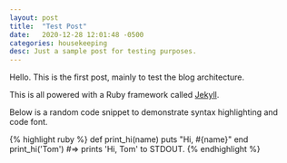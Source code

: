 ```yaml
---
layout: post
title:  "Test Post"
date:   2020-12-28 12:01:48 -0500
categories: housekeeping
desc: Just a sample post for testing purposes.
---
```

Hello. This is the first post, mainly to test the blog architecture. 

This is all powered with a Ruby framework called [Jekyll](https://jekyllrb.com/). 

Below is a random code snippet to demonstrate syntax highlighting and code font.

{% highlight ruby %}
def print_hi(name)
  puts "Hi, #{name}"
end
print_hi('Tom')
#=> prints 'Hi, Tom' to STDOUT.
{% endhighlight %}

